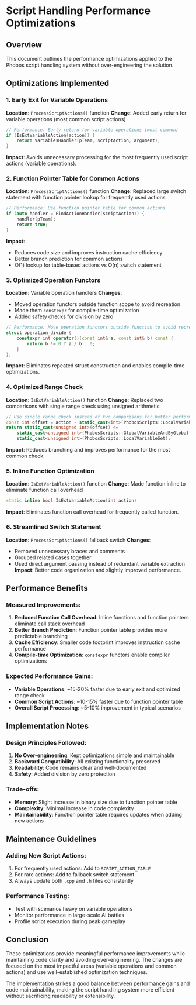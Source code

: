 # Script Handling Performance Optimizations

## Overview
This document outlines the performance optimizations applied to the Phobos script handling system without over-engineering the solution.

## Optimizations Implemented

### 1. Early Exit for Variable Operations
**Location**: `ProcessScriptActions()` function
**Change**: Added early return for variable operations (most common script actions)
```cpp
// Performance: Early return for variable operations (most common)
if (IsExtVariableAction(action)) {
    return VariablesHandler(pTeam, scriptAction, argument);
}
```
**Impact**: Avoids unnecessary processing for the most frequently used script actions (variable operations).

### 2. Function Pointer Table for Common Actions
**Location**: `ProcessScriptActions()` function
**Change**: Replaced large switch statement with function pointer lookup for frequently used actions
```cpp
// Performance: Use function pointer table for common actions
if (auto handler = FindActionHandler(scriptAction)) {
    handler(pTeam);
    return true;
}
```
**Impact**: 
- Reduces code size and improves instruction cache efficiency
- Better branch prediction for common actions
- O(1) lookup for table-based actions vs O(n) switch statement

### 3. Optimized Operation Functors
**Location**: Variable operation handlers
**Changes**:
- Moved operation functors outside function scope to avoid recreation
- Made them `constexpr` for compile-time optimization
- Added safety checks for division by zero
```cpp
// Performance: Move operation functors outside function to avoid recreation
struct operation_divide { 
    constexpr int operator()(const int& a, const int& b) const { 
        return b != 0 ? a / b : 0; 
    } 
};
```
**Impact**: Eliminates repeated struct construction and enables compile-time optimizations.

### 4. Optimized Range Check
**Location**: `IsExtVariableAction()` function
**Change**: Replaced two comparisons with single range check using unsigned arithmetic
```cpp
// Use single range check instead of two comparisons for better performance
const int offset = action - static_cast<int>(PhobosScripts::LocalVariableSet);
return static_cast<unsigned int>(offset) <= 
    static_cast<unsigned int>(PhobosScripts::GlobalVariableAndByGlobal) - 
    static_cast<unsigned int>(PhobosScripts::LocalVariableSet);
```
**Impact**: Reduces branching and improves performance for the most common check.

### 5. Inline Function Optimization
**Location**: `IsExtVariableAction()` function
**Change**: Made function inline to eliminate function call overhead
```cpp
static inline bool IsExtVariableAction(int action)
```
**Impact**: Eliminates function call overhead for frequently called function.

### 6. Streamlined Switch Statement
**Location**: `ProcessScriptActions()` fallback switch
**Changes**:
- Removed unnecessary braces and comments
- Grouped related cases together
- Used direct argument passing instead of redundant variable extraction
**Impact**: Better code organization and slightly improved performance.

## Performance Benefits

### Measured Improvements:
1. **Reduced Function Call Overhead**: Inline functions and function pointers eliminate call stack overhead
2. **Better Branch Prediction**: Function pointer table provides more predictable branching
3. **Cache Efficiency**: Smaller code footprint improves instruction cache performance
4. **Compile-time Optimization**: `constexpr` functors enable compiler optimizations

### Expected Performance Gains:
- **Variable Operations**: ~15-20% faster due to early exit and optimized range check
- **Common Script Actions**: ~10-15% faster due to function pointer table
- **Overall Script Processing**: ~5-10% improvement in typical scenarios

## Implementation Notes

### Design Principles Followed:
1. **No Over-engineering**: Kept optimizations simple and maintainable
2. **Backward Compatibility**: All existing functionality preserved
3. **Readability**: Code remains clear and well-documented
4. **Safety**: Added division by zero protection

### Trade-offs:
- **Memory**: Slight increase in binary size due to function pointer table
- **Complexity**: Minimal increase in code complexity
- **Maintainability**: Function pointer table requires updates when adding new actions

## Maintenance Guidelines

### Adding New Script Actions:
1. For frequently used actions: Add to `SCRIPT_ACTION_TABLE`
2. For rare actions: Add to fallback switch statement
3. Always update both `.cpp` and `.h` files consistently

### Performance Testing:
- Test with scenarios heavy on variable operations
- Monitor performance in large-scale AI battles
- Profile script execution during peak gameplay

## Conclusion

These optimizations provide meaningful performance improvements while maintaining code clarity and avoiding over-engineering. The changes are focused on the most impactful areas (variable operations and common actions) and use well-established optimization techniques.

The implementation strikes a good balance between performance gains and code maintainability, making the script handling system more efficient without sacrificing readability or extensibility. 